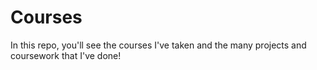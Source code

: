 # Courses
In this repo, you'll see the courses I've taken and the many projects and coursework that I've done! 